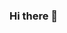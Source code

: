 ### Hi there 👋

<!--
**moin-cr7/moin-cr7** is a ✨ _special_ ✨ repository because its `README.md` (this file) appears on your GitHub profile.

Here are some ideas to get you started:

- 🔭 I’m currently working on  Maven,JUnit,AWS - EC2,S3,AWS Amplify
- 🌱 I’m currently Persueing DevOps course in JSpider
- 👯 I’m looking to collaborate on Cloud computing Project
- 🤔 I’m looking for help with CI/CD operation, Testing
- 💬 Ask me about Cloud computiing, AWS services
- 📫 How to reach me: moingorikhancr7@gmail.com
- 😄 Pronouns: ...
- ⚡ Fun fact: while(alive){
                            
                            eat;
                            sleep;
                            code;
                            repeat;
                            }
-->
